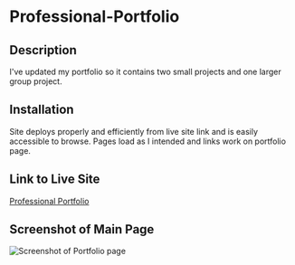 # Professional-Portfolio

## Description

I've updated my portfolio so it contains two small projects and one larger group project.

## Installation

Site deploys properly and efficiently from live site link and is easily accessible to browse. Pages load as I intended and links work on portfolio page.

## Link to Live Site

[Professional Portfolio](https://mkokich.github.io/Professional-Portfolio/)

## Screenshot of Main Page

![Screenshot of Portfolio page](https://user-images.githubusercontent.com/75143471/111929118-b2774d80-8a72-11eb-9541-d21f422c5300.png)